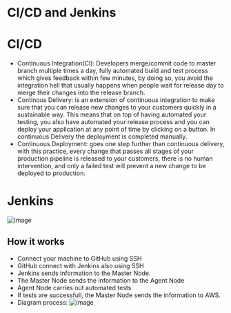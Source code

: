 # CI/CD and Jenkins

# CI/CD

- Continuous Integration(CI): Developers merge/commit code to master branch multiple times a day, fully automated build and test process which gives feedback within few minutes, by doing so, you avoid the integration hell that usually happens when people wait for release day to merge their changes into the release branch.
- Continous Delivery: is an extension of continuous integration to make sure that you can release new changes to your customers quickly in a sustainable way. This means that on top of having automated your testing, you also have automated your release process and you can deploy your application at any point of time by clicking on a button. In continuous Delivery the deployment is completed manually.
- Continuous Deployment: goes one step further than continuous delivery, with this practice, every change that passes all stages of your production pipeline is released to your customers, there is no human intervention, and only a failed test will prevent a new change to be deployed to production.

# Jenkins

![image](https://user-images.githubusercontent.com/74541774/122433631-51d2b080-cf8e-11eb-9d78-acf2ba59faa9.png)

## How it works

- Connect your machine to GitHub using SSH
- GitHub connect with Jenkins also using SSH
- Jenkins sends information to the Master Node.
- The Master Node sends the information to the Agent Node
- Agent Node carries out automated tests
- If tests are successfull, the Master Node sends the information to AWS.
- Diagram process:
![image](https://user-images.githubusercontent.com/74541774/122433737-66af4400-cf8e-11eb-96a4-4412876629f4.png)
